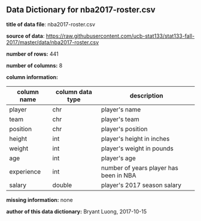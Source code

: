 ## Data Dictionary for nba2017-roster.csv

**title of data file**: nba2017-roster.csv

**source of data**: https://raw.githubusercontent.com/ucb-stat133/stat133-fall-2017/master/data/nba2017-roster.csv

**number of rows:** 441

**number of columns:** 8

**column information:**

column name| column data type|description
---|---|---
player | chr | player's name
team | chr | player's team
position | chr | player's position
height | int | player's height in inches
weight | int | player's weight in pounds
age | int | player's age
experience | int | number of years player has been in NBA
salary | double | player's 2017 season salary

**missing information:** none

**author of this data dictionary:** Bryant Luong, 2017-10-15